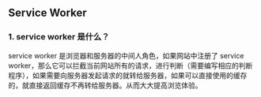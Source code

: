 ## Service Worker

### 1. service worker 是什么？

service worker 是浏览器和服务器的中间人角色，如果网站中注册了 service worker，那么它可以拦截当前网站所有的请求，进行判断（需要编写相应的判断程序），如果需要向服务器发起请求的就转给服务器，如果可以直接使用的缓存的，就直接返回缓存不再转给服务器。从而大大提高浏览体验。

